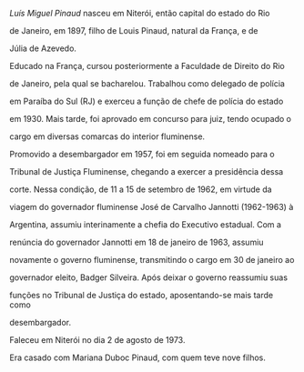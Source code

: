 

*Luís Miguel Pinaud* nasceu em Niterói, então capital do estado do Rio

de Janeiro, em 1897, filho de Louis Pinaud, natural da França, e de

Júlia de Azevedo.



Educado na França, cursou posteriormente a Faculdade de Direito do Rio

de Janeiro, pela qual se bacharelou. Trabalhou como delegado de polícia

em Paraíba do Sul (RJ) e exerceu a função de chefe de polícia do estado

em 1930. Mais tarde, foi aprovado em concurso para juiz, tendo ocupado o

cargo em diversas comarcas do interior fluminense.



Promovido a desembargador em 1957, foi em seguida nomeado para o

Tribunal de Justiça Fluminense, chegando a exercer a presidência dessa

corte. Nessa condição, de 11 a 15 de setembro de 1962, em virtude da

viagem do governador fluminense José de Carvalho Jannotti (1962-1963) à

Argentina, assumiu interinamente a chefia do Executivo estadual. Com a

renúncia do governador Jannotti em 18 de janeiro de 1963, assumiu

novamente o governo fluminense, transmitindo o cargo em 30 de janeiro ao

governador eleito, Badger Silveira. Após deixar o governo reassumiu suas

funções no Tribunal de Justiça do estado, aposentando-se mais tarde como

desembargador.



Faleceu em Niterói no dia 2 de agosto de 1973.



Era casado com Mariana Duboc Pinaud, com quem teve nove filhos.



